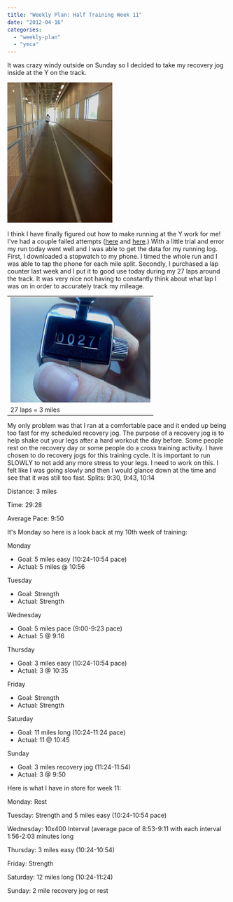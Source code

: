 ```yaml
---
title: "Weekly Plan: Half Training Week 11"
date: "2012-04-16"
categories: 
  - "weekly-plan"
  - "ymca"
---
```


It was crazy windy outside on Sunday so I decided to take my recovery jog inside at the Y on the track.

[![](images/IMG_20120415_154004.jpg)](http://amotherspace.net/wp-content/uploads/2012/04/IMG_20120415_1540041.jpg)

  

I think I have finally figured out how to make running at the Y work for me! I've had a couple failed attempts ([here](http://healthymomontherun.blogspot.com/2012_02_01_archive.html#8226826931433224876) and [here](http://healthymomontherun.blogspot.com/2012_02_01_archive.html#7020895815705981091).) With a little trial and error my run today went well and I was able to get the data for my running log. First, I downloaded a stopwatch to my phone. I timed the whole run and I was able to tap the phone for each mile split. Secondly, I purchased a lap counter last week and I put it to good use today during my 27 laps around the track. It was very nice not having to constantly think about what lap I was on in order to accurately track my mileage. 

<table align="center" cellpadding="0" cellspacing="0"><tbody><tr><td><a href="http://amotherspace.net/wp-content/uploads/2012/04/IMG_20120415_1546591.jpg" imageanchor="1"><span><img border="0" height="240" src="images/IMG_20120415_154659.jpg" width="320"></span></a></td></tr><tr><td><span>27 laps = 3 miles</span></td></tr></tbody></table>

My only problem was that I ran at a comfortable pace and it ended up being too fast for my scheduled recovery jog. The purpose of a recovery jog is to help shake out your legs after a hard workout the day before. Some people rest on the recovery day or some people do a cross training activity. I have chosen to do recovery jogs for this training cycle. It is important to run SLOWLY to not add any more stress to your legs. I need to work on this. I felt like I was going slowly and then I would glance down at the time and see that it was still too fast. Splits: 9:30, 9:43, 10:14

  

Distance: 3 miles

Time: 29:28

Average Pace: 9:50

  

It's Monday so here is a look back at my 10th week of training:

  

Monday

- Goal: 5 miles easy (10:24-10:54 pace)
- Actual: 5 miles @ 10:56

Tuesday

- Goal: Strength
- Actual: Strength

Wednesday

- Goal: 5 miles pace (9:00-9:23 pace)
- Actual: 5 @ 9:16

Thursday

- Goal: 3 miles easy (10:24-10:54 pace)
- Actual: 3 @ 10:35

Friday

- Goal: Strength
- Actual: Strength

Saturday

- Goal: 11 miles long (10:24-11:24 pace)
- Actual: 11 @ 10:45

Sunday

- Goal: 3 miles recovery jog (11:24-11:54)
- Actual: 3 @ 9:50

  

Here is what I have in store for week 11:

  

Monday: Rest

Tuesday: Strength and 5 miles easy (10:24-10:54 pace)

Wednesday: 10x400 Interval (average pace of 8:53-9:11 with each interval 1:56-2:03 minutes long

Thursday: 3 miles easy (10:24-10:54)

Friday: Strength

Saturday: 12 miles long (10:24-11:24)

Sunday: 2 mile recovery jog or rest
